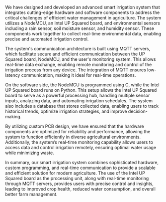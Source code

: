We have designed and developed an advanced smart irrigation system that integrates cutting-edge hardware and software components to address the critical challenges of efficient water management in agriculture. The system utilizes a NodeMCU, an Intel UP Squared board, and environmental sensors including a rain sensor, soil moisture sensor, and humidity sensor. These components work together to collect real-time environmental data, enabling precise and automated irrigation control.

The system's communication architecture is built using MQTT servers, which facilitate secure and efficient communication between the UP Squared board, NodeMCU, and the user's monitoring system. This allows real-time data exchange, enabling remote monitoring and control of the irrigation process from any device. The integration of MQTT ensures low-latency communication, making it ideal for real-time operations.

On the software side, the NodeMCU is programmed using C, while the Intel UP Squared board runs on Python. This setup allows the Intel UP Squared board to serve as a powerful processing hub, handling multiple sensor inputs, analyzing data, and automating irrigation schedules. The system also includes a database that stores collected data, enabling users to track historical trends, optimize irrigation strategies, and improve decision-making.

By utilizing custom PCB design, we have ensured that the hardware components are optimized for reliability and performance, allowing the system to function efficiently in diverse agricultural environments. Additionally, the system’s real-time monitoring capability allows users to access data and control irrigation remotely, ensuring optimal water usage while minimizing waste.

In summary, our smart irrigation system combines sophisticated hardware, custom programming, and real-time communication to provide a scalable and efficient solution for modern agriculture. The use of the Intel UP Squared board as the processing unit, along with real-time monitoring through MQTT servers, provides users with precise control and insights, leading to improved crop health, reduced water consumption, and overall better farm management.

